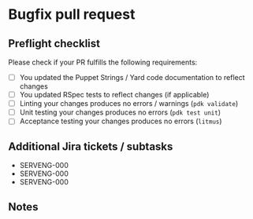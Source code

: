 <!-- Please refer to the wiki or CONTRIBUTING.md if you need help understanding how to 
create pull requests for Abide. -->

# Bugfix pull request

## Preflight checklist

Please check if your PR fulfills the following requirements:

- [ ] You updated the Puppet Strings / Yard code documentation to reflect changes
- [ ] You updated RSpec tests to reflect changes (if applicable)
- [ ] Linting your changes produces no errors / warnings (`pdk validate`)
- [ ] Unit testing your changes produces no errors (`pdk test unit`)
- [ ] Acceptance testing your changes produces no errors (`litmus`)

## Additional Jira tickets / subtasks

<!-- If this code is addressing more than one bugfix ticket, please list the other
ticket numbers here -->

- SERVENG-000
- SERVENG-000
- SERVENG-000

## Notes

<!-- Any other information about your PR should go here -->

